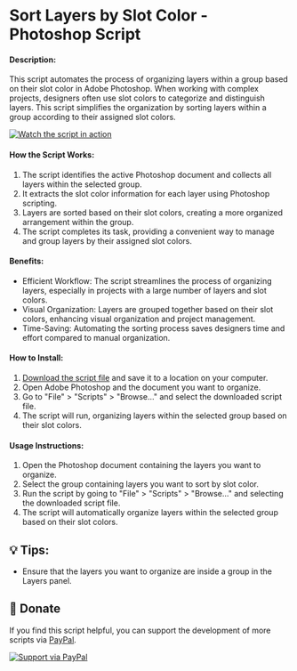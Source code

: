 # Sort Layers by Slot Color - Photoshop Script

#### Description:
This script automates the process of organizing layers within a group based on their slot color in Adobe Photoshop. When working with complex projects, designers often use slot colors to categorize and distinguish layers. This script simplifies the organization by sorting layers within a group according to their assigned slot colors.

[![Watch the script in action](https://img.youtube.com/vi/YOUR_YOUTUBE_VIDEO_ID/mqdefault.jpg)](https://youtu.be/YOUR_YOUTUBE_VIDEO_ID "Sort Layers by Slot Color - Photoshop Script")

#### How the Script Works:

1. The script identifies the active Photoshop document and collects all layers within the selected group.
2. It extracts the slot color information for each layer using Photoshop scripting.
3. Layers are sorted based on their slot colors, creating a more organized arrangement within the group.
4. The script completes its task, providing a convenient way to manage and group layers by their assigned slot colors.

#### Benefits:
- Efficient Workflow: The script streamlines the process of organizing layers, especially in projects with a large number of layers and slot colors.
- Visual Organization: Layers are grouped together based on their slot colors, enhancing visual organization and project management.
- Time-Saving: Automating the sorting process saves designers time and effort compared to manual organization.

#### How to Install:

1. [Download the script file](LINK_TO_DOWNLOAD) and save it to a location on your computer.
2. Open Adobe Photoshop and the document you want to organize.
3. Go to "File" > "Scripts" > "Browse..." and select the downloaded script file.
4. The script will run, organizing layers within the selected group based on their slot colors.

#### Usage Instructions:

1. Open the Photoshop document containing the layers you want to organize.
2. Select the group containing layers you want to sort by slot color.
3. Run the script by going to "File" > "Scripts" > "Browse..." and selecting the downloaded script file.
4. The script will automatically organize layers within the selected group based on their slot colors.

## 💡 Tips:
- Ensure that the layers you want to organize are inside a group in the Layers panel.

## 💸 Donate
If you find this script helpful, you can support the development of more scripts via [PayPal].

[PayPal]: YOUR_PAYPAL_LINK

[![Support via PayPal](YOUR_PAYPAL_BADGE_IMAGE_URL)](YOUR_PAYPAL_LINK)
